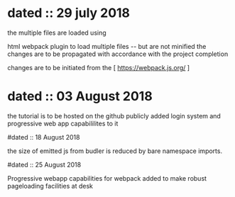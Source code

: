 # dated :: 29 july 2018

the multiple files are loaded using

html webpack plugin  to load multiple files -- but are not minified
the changes are to be propagated with accordance with the project completion


changes are to be  initiated from the [ https://webpack.js.org/ ]

# dated :: 03 August 2018 

the tutorial is to be hosted on the github publicly 
added login system and progressive web app capabililites to it

#dated :: 18 August 2018

the size of emitted js from budler is reduced 
by bare namespace imports.

#dated :: 25 August 2018

Progressive webapp capabilities for webpack 
added to make robust pageloading facilities at desk

